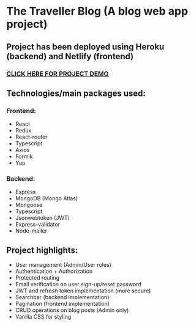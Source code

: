 # The Traveller Blog (A blog web app project)

## Project has been deployed using Heroku (backend) and Netlify (frontend)
### [CLICK HERE FOR PROJECT DEMO](https://the-traveller-blog.netlify.app/)

## Technologies/main packages used:
### Frontend:
* React
* Redux
* React-router
* Typescript
* Axios
* Formik
* Yup

### Backend:
* Express
* MongoDB (Mongo Atlas)
* Mongoose
* Typescript
* Jsonwebtoken (JWT)
* Express-validator
* Node-mailer

## Project highlights:
* User management (Admin/User roles)
* Authentication + Authorization
* Protected routing 
* Email verification on user sign-up/reset password
* JWT and refresh token implementation (more secure)
* Searchbar (backend implementation)
* Pagination (frontend implementation)
* CRUD operations on blog posts (Admin only)
* Vanilla CSS for styling






